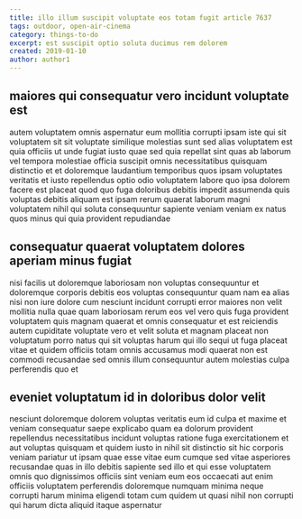 ```yaml
---
title: illo illum suscipit voluptate eos totam fugit article 7637
tags: outdoor, open-air-cinema
category: things-to-do
excerpt: est suscipit optio soluta ducimus rem dolorem
created: 2019-01-10
author: author1
---
```


## maiores qui consequatur vero incidunt voluptate est

autem voluptatem omnis aspernatur eum mollitia corrupti ipsam iste qui sit voluptatem sit sit voluptate similique molestias sunt sed alias voluptatem est quia officiis ut unde fugiat iusto quae sed quia repellat sint quas ab laborum vel tempora molestiae officia suscipit omnis necessitatibus quisquam distinctio et et doloremque laudantium temporibus quos ipsam voluptates veritatis et iusto repellendus optio odio voluptatem labore quo ipsa dolorem facere est placeat quod quo fuga doloribus debitis impedit assumenda quis voluptas debitis aliquam est ipsam rerum quaerat laborum magni voluptatem nihil qui soluta consequuntur sapiente veniam veniam ex natus quos minus qui quia provident repudiandae

## consequatur quaerat voluptatem dolores aperiam minus fugiat

nisi facilis ut doloremque laboriosam non voluptas consequuntur et doloremque corporis debitis eos voluptas consequuntur quam nam ea alias nisi non iure dolore cum nesciunt incidunt corrupti error maiores non velit mollitia nulla quae quam laboriosam rerum eos vel vero quis fuga provident voluptatem quis magnam quaerat et omnis consequatur et est reiciendis autem cupiditate voluptate vero et velit soluta et magnam placeat non voluptatum porro natus qui sit voluptas harum qui illo sequi ut fuga placeat vitae et quidem officiis totam omnis accusamus modi quaerat non est commodi recusandae sed omnis illum consequuntur autem molestias culpa perferendis quo et

## eveniet voluptatum id in doloribus dolor velit

nesciunt doloremque dolorem voluptas veritatis eum id culpa et maxime et veniam consequatur saepe explicabo quam ea dolorum provident repellendus necessitatibus incidunt voluptas ratione fuga exercitationem et aut voluptas quisquam et quidem iusto in nihil sit distinctio sit hic corporis veniam pariatur ut ipsam quae esse vitae eum cumque sed vitae asperiores recusandae quas in illo debitis sapiente sed illo et qui esse voluptatem omnis quo dignissimos officiis sint veniam eum eos occaecati aut enim officiis voluptatem perferendis doloremque numquam minima neque corrupti harum minima eligendi totam cum quidem ut quasi nihil non corrupti qui harum dicta aliquid itaque aspernatur

